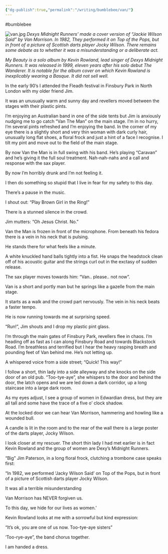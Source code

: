 ```yaml
---
{"dg-publish":true,"permalink":"/writing/bumblebee/van/"}
---
```



#bumblebee 

![van.jpg](/img/user/Writing/Bumblebee/van.jpg)
_Dexys Midnight Runners’ made a cover version of “Jackie Wilson Said” by Van Morrison. In 1982, They performed it on Top of the Pops, but in front of a picture of Scottish darts player Jocky Wilson. There remains some debate as to whether it was a misunderstanding or a deliberate act._

_My Beauty is a solo album by Kevin Rowland, lead singer of Dexys Midnight Runners. It was released in 1999, eleven years after his solo debut The Wanderer. It is notable for the album cover on which Kevin Rowland is inexplicably wearing a Basque. It did not sell well._

In the early 90’s I attended the Fleadh festival in Finsbury Park in North London with my older friend Jim.

It was an unusually warm and sunny day and revellers moved between the stages with their plastic pints.

I’m enjoying an Australian band in one of the side tents but Jim is anxiously nudging me to go catch “Van The Man” on the main stage. I’m in no hurry, I’m several pints refreshed and I’m enjoying the band. In the corner of my eye there is a slightly short and very thin woman with dark curly hair, unusually long flat shoes, a floral frock and just a hint of a face I recognise. I tilt my pint and move out to the field of the main stage.

By now Van the Man is in full swing with his band. He’s playing “Caravan” and he’s giving it the full soul treatment. Nah-nah-nahs and a call and response with the sax player.

By now I’m horribly drunk and I’m not feeling it.

I then do something so stupid that I live in fear for my safety to this day.

There’s a pause in the music.

I shout out: “Play Brown Girl in the Ring!”

There is a stunned silence in the crowd.

Jim mutters: “Oh Jesus Christ. No.”

Van the Man is frozen in front of the microphone. From beneath his fedora there is a vein in his neck that is pulsing.

He stands there for what feels like a minute.

A white knuckled hand balls tightly into a fist. He snaps the headstock clean off of his acoustic guitar and the strings curl out in the exctasy of sudden release.

The sax player moves towards him: “Van.. please.. not now”.

Van is a short and portly man but he springs like a gazelle from the main stage.

It starts as a walk and the crowd part nervously. The vein in his neck beats a faster tempo.

He is now running towards me at surprising speed.

“Run!”, Jim shouts and I drop my plastic pint glass.

I’m through the main gates of Finsbury Park, revellers flee in chaos. I’m heading off as fast as I can along Finsbury Road and towards Blackstock Road. I’m breathless and terrified but I hear the heavy rasping breath and pounding feet of Van behind me. He’s not letting up.

A whispered voice from a side street; “Quick! This way!”

I follow a short, thin lady into a side alleyway and she knocks on the side door of an old pub. “Too-tye-aye”, she whispers to the door and behind the door, the latch opens and we are led down a dark corridor, up a long staircase into a large dark room.

As my eyes adjust, I see a group of women in Edwardian dress, but they are all tall and some have the trace of a five o’ clock shadow.

At the locked door we can hear Van Morrison, hammering and howling like a wounded bull.

A candle is lit in the room and to the rear of the wall there is a large poster of the darts player, Jocky Wilson.

I look closer at my rescuer. The short thin lady I had met earlier is in fact Kevin Rowland and the group of women are Dexy’s Midnight Runners.

“Big” Jim Paterson, in a long floral frock, clutching a trombone case speaks first:

“In 1982, we performed ‘Jacky Wilson Said’ on Top of the Pops, but in front of a picture of Scottish darts player Jocky Wilson.

It was all a terrible misunderstanding

Van Morrison has NEVER forgiven us.

To this day, we hide for our lives as women.’

Kevin Rowland looks at me with a sorrowful but kind expression:

“It’s ok, you are one of us now. Too-tye-aye sisters”

‘Too-rye-aye”, the band chorus together.

I am handed a dress.